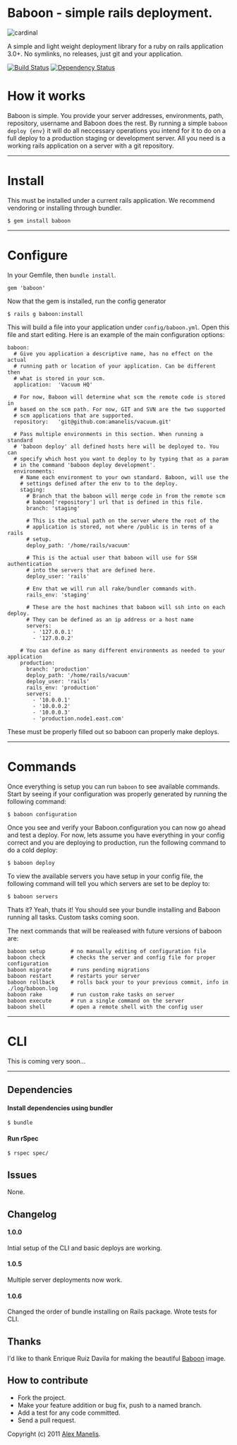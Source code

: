 # Baboon - simple rails deployment.
![cardinal](https://alexweb.s3.amazonaws.com/baboon.png)

A simple and light weight deployment library for a ruby on rails application 3.0+. No symlinks, no releases, just git and your application. 

[![Build Status](https://secure.travis-ci.org/amanelis/baboon.png)](http://travis-ci.org/amanelis/baboon)
[![Dependency Status](https://gemnasium.com/amanelis/baboon.png)](https://gemnasium.com/amanelis/baboon)


# How it works
Baboon is simple. You provide your server addresses, environments, path, repository, username and Baboon does the rest. By running a simple `baboon deploy {env}` it will do all neccessary operations you intend for it to do on a full deploy to a production staging or development server. All you need is a working rails application on a server with a git repository.

---
# Install
This must be installed under a current rails application. We recommend vendoring or installing through bundler.

	$ gem install baboon

---
# Configure

In your Gemfile, then `bundle install`.

	gem 'baboon'
	
Now that the gem is installed, run the config generator

	$ rails g baboon:install

This will build a file into your application under `config/baboon.yml`. Open this file and start editing. Here is an example of the main configuration options:

	baboon:
	  # Give you application a descriptive name, has no effect on the actual
	  # running path or location of your application. Can be different then
	  # what is stored in your scm.
	  application:  'Vacuum HQ'
	
	  # For now, Baboon will determine what scm the remote code is stored in
	  # based on the scm path. For now, GIT and SVN are the two supported 
	  # scm applications that are supported.
	  repository:   'git@github.com:amanelis/vacuum.git'
	
	  # Pass multiple environments in this section. When running a standard
	  # 'baboon deploy' all defined hosts here will be deployed to. You can
	  # specify which host you want to deploy to by typing that as a param
	  # in the command 'baboon deploy development'.
	  environments:
	    # Name each environment to your own standard. Baboon, will use the 
	    # settings defined after the env to to the deploy.
	    staging:
	      # Branch that the baboon will merge code in from the remote scm
	      # baboon['repository'] url that is defined in this file.
	      branch: 'staging'
	
	      # This is the actual path on the server where the root of the 
	      # application is stored, not where /public is in terms of a rails
	      # setup.
	      deploy_path: '/home/rails/vacuum'
	 
	      # This is the actual user that baboon will use for SSH authentication
	      # into the servers that are defined here. 
	      deploy_user: 'rails'
	
	      # Env that we will run all rake/bundler commands with.
	      rails_env: 'staging'
	
	      # These are the host machines that baboon will ssh into on each deploy.
	      # They can be defined as an ip address or a host name
	      servers:
	        - '127.0.0.1'
	        - '127.0.0.2'
	          
	    # You can define as many different environments as needed to your application
	    production:
	      branch: 'production'
	      deploy_path: '/home/rails/vacuum'
	      deploy_user: 'rails'
	      rails_env: 'production'
	      servers:
	        - '10.0.0.1'
	        - '10.0.0.2'
	        - '10.0.0.3'
	        - 'production.node1.east.com'
	
These must be properly filled out so baboon can properly make deploys.

---
# Commands
Once everything is setup you can run `baboon` to see available commands. Start by seeing if your configuration was properly generated by running the following command:

	$ baboon configuration
	
Once you see and verify your Baboon.configuration you can now go ahead and test a deploy. For now, lets assume you have everything in your config correct and you are deploying to production, run the following command to do a cold deploy:

	$ baboon deploy
	
To view the available servers you have setup in your config file, the following command will tell you which servers are set to be deploy to:

	$ baboon servers
	
Thats it? Yeah, thats it! You should see your bundle installing and Baboon running all tasks. Custom tasks coming soon.

The next commands that will be realeased with future versions of baboon are:

  	baboon setup    	# no manually editing of configuration file
	baboon check 		# checks the server and config file for proper configuration
	baboon migrate 		# runs pending migrations
	baboon restart 		# restarts your server
	baboon rollback 	# rolls back your to your previous commit, info in ./log/baboon.log
	baboon rake 		# run custom rake tasks on server
	baboon execute 		# run a single command on the server
	baboon shell	 	# open a remote shell with the config user

---
# CLI

This is coming very soon…


---
## Dependencies
#### Install dependencies using bundler  
    $ bundle
  
#### Run rSpec  
    $ rspec spec/

## Issues
  None.

## Changelog
#### 1.0.0
Intial setup of the CLI and basic deploys are working.

#### 1.0.5
Multiple server deployments now work.

#### 1.0.6
Changed the order of bundle installing on Rails package. Wrote tests for CLI.

## Thanks
I'd like to thank Enrique Ruiz Davila for making the beautiful [Baboon](http://www.behance.net/davila) image. 

## How to contribute
 
* Fork the project.
* Make your feature addition or bug fix, push to a named branch.
* Add a test for any code committed.
* Send a pull request.

Copyright (c) 2011 [Alex Manelis](http://twitter.com/amanelis). 
